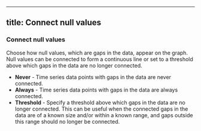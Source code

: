 -----

## title: Connect null values

### Connect null values

Choose how null values, which are gaps in the data, appear on the graph. Null values can be connected to form a continuous line or set to a threshold above which gaps in the data are no longer connected.

- **Never** - Time series data points with gaps in the data are never connected.
- **Always** - Time series data points with gaps in the data are always connected.
- **Threshold** - Specify a threshold above which gaps in the data are no longer connected. This can be useful when the connected gaps in the data are of a known size and/or within a known range, and gaps outside this range should no longer be connected.
